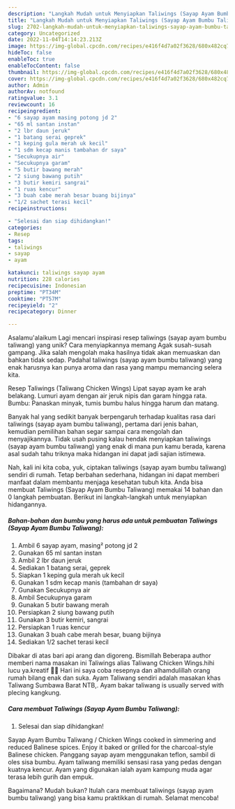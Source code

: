 ```yaml
---
description: "Langkah Mudah untuk Menyiapkan Taliwings (Sayap Ayam Bumbu Taliwang){ yang Enak Banget"
title: "Langkah Mudah untuk Menyiapkan Taliwings (Sayap Ayam Bumbu Taliwang){ yang Enak Banget"
slug: 2702-langkah-mudah-untuk-menyiapkan-taliwings-sayap-ayam-bumbu-taliwang-yang-enak-banget
category: Uncategorized
date: 2022-11-04T14:14:23.213Z
image: https://img-global.cpcdn.com/recipes/e416f4d7a02f3628/680x482cq70/taliwings-sayap-ayam-bumbu-taliwang-foto-resep-utama.jpg
hideToc: false
enableToc: true
enableTocContent: false
thumbnail: https://img-global.cpcdn.com/recipes/e416f4d7a02f3628/680x482cq70/taliwings-sayap-ayam-bumbu-taliwang-foto-resep-utama.jpg
cover: https://img-global.cpcdn.com/recipes/e416f4d7a02f3628/680x482cq70/taliwings-sayap-ayam-bumbu-taliwang-foto-resep-utama.jpg
author: Admin
authorAv: notfound
ratingvalue: 3.1
reviewcount: 16
recipeingredient:
- "6 sayap ayam masing potong jd 2"
- "65 ml santan instan"
- "2 lbr daun jeruk"
- "1 batang serai geprek"
- "1 keping gula merah uk kecil"
- "1 sdm kecap manis tambahan dr saya"
- "Secukupnya air"
- "Secukupnya garam"
- "5 butir bawang merah"
- "2 siung bawang putih"
- "3 butir kemiri sangrai"
- "1 ruas kencur"
- "3 buah cabe merah besar buang bijinya"
- "1/2 sachet terasi kecil"
recipeinstructions:

- "Selesai dan siap dihidangkan!"
categories:
- Resep
tags:
- taliwings
- sayap
- ayam

katakunci: taliwings sayap ayam 
nutrition: 228 calories
recipecuisine: Indonesian
preptime: "PT34M"
cooktime: "PT57M"
recipeyield: "2"
recipecategory: Dinner

---
```



Asalamu'alaikum Lagi mencari inspirasi resep taliwings (sayap ayam bumbu taliwang) yang unik? Cara menyiapkannya memang Agak susah-susah gampang. Jika salah mengolah maka hasilnya tidak akan memuaskan dan bahkan tidak sedap. Padahal taliwings (sayap ayam bumbu taliwang) yang enak harusnya kan punya aroma dan rasa yang mampu memancing selera kita.


Resep Taliwings (Taliwang Chicken Wings) Lipat sayap ayam ke arah belakang. Lumuri ayam dengan air jeruk nipis dan garam hingga rata. Bumbu: Panaskan minyak, tumis bumbu halus hingga harum dan matang.

Banyak hal yang sedikit banyak berpengaruh terhadap kualitas rasa dari taliwings (sayap ayam bumbu taliwang), pertama dari jenis bahan, kemudian pemilihan bahan segar sampai cara mengolah dan menyajikannya. Tidak usah pusing kalau hendak menyiapkan taliwings (sayap ayam bumbu taliwang) yang enak di mana pun kamu berada, karena asal sudah tahu triknya maka hidangan ini dapat jadi sajian istimewa.


Nah, kali ini kita coba, yuk, ciptakan taliwings (sayap ayam bumbu taliwang) sendiri di rumah. Tetap berbahan sederhana, hidangan ini dapat memberi manfaat dalam membantu menjaga kesehatan tubuh kita. Anda bisa membuat Taliwings (Sayap Ayam Bumbu Taliwang) memakai 14 bahan dan 0 langkah pembuatan. Berikut ini langkah-langkah untuk menyiapkan hidangannya.

<!--inarticleads1-->

##### Bahan-bahan dan bumbu yang harus ada untuk pembuatan Taliwings (Sayap Ayam Bumbu Taliwang):

1. Ambil 6 sayap ayam, masing² potong jd 2
1. Gunakan 65 ml santan instan
1. Ambil 2 lbr daun jeruk
1. Sediakan 1 batang serai, geprek
1. Siapkan 1 keping gula merah uk kecil
1. Gunakan 1 sdm kecap manis (tambahan dr saya)
1. Gunakan Secukupnya air
1. Ambil Secukupnya garam
1. Gunakan 5 butir bawang merah
1. Persiapkan 2 siung bawang putih
1. Gunakan 3 butir kemiri, sangrai
1. Persiapkan 1 ruas kencur
1. Gunakan 3 buah cabe merah besar, buang bijinya
1. Sediakan 1/2 sachet terasi kecil


Dibakar di atas bari api arang dan digoreng. Bismillah Beberapa author memberi nama masakan ini Taliwings alias Taliwang Chicken Wings.hihi lucu ya.kreatif 👍🏼 Hari ini saya coba resepnya dan alhamdulillah orang rumah bilang enak dan suka. Ayam Taliwang sendiri adalah masakan khas Taliwang Sumbawa Barat NTB,. Ayam bakar taliwang is usually served with plecing kangkung. 

<!--inarticleads2-->

##### Cara membuat Taliwings (Sayap Ayam Bumbu Taliwang):


1. Selesai dan siap dihidangkan!

Sayap Ayam Bumbu Taliwang / Chicken Wings cooked in simmering and reduced Balinese spices. Enjoy it baked or grilled for the charcoal-style Balinese chicken. Panggang sayap ayam menggunakan teflon, sambil di oles sisa bumbu. Ayam taliwang memiliki sensasi rasa yang pedas dengan kuatnya kencur. Ayam yang digunakan ialah ayam kampung muda agar terasa lebih gurih dan empuk. 

Bagaimana? Mudah bukan? Itulah cara membuat taliwings (sayap ayam bumbu taliwang) yang bisa kamu praktikkan di rumah. Selamat mencoba!
